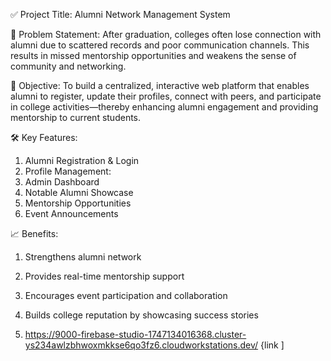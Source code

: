 ✅ Project Title:
Alumni Network Management System

🧩 Problem Statement:
After graduation, colleges often lose connection with alumni due to scattered records and poor communication channels. This results in missed mentorship opportunities and weakens the sense of community and networking.

🎯 Objective:
To build a centralized, interactive web platform that enables alumni to register, update their profiles, connect with peers, and participate in college activities—thereby enhancing alumni engagement and providing mentorship to current students.

🛠️ Key Features:
1. Alumni Registration & Login
2. Profile Management:
3. Admin Dashboard
4. Notable Alumni Showcase
5. Mentorship Opportunities
6. Event Announcements

📈 Benefits:
1. Strengthens alumni network
2. Provides real-time mentorship support
3. Encourages event participation and collaboration
4. Builds college reputation by showcasing success stories

5. https://9000-firebase-studio-1747134016368.cluster-ys234awlzbhwoxmkkse6qo3fz6.cloudworkstations.dev/  {link
]


